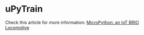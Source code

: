 # uPyTrain

Check this article for more information: [MicroPython: an IoT BRIO Locomotive](https://lemariva.com/blog/2020/01/micropython-an-iot-brio-locomotive-wifi)

